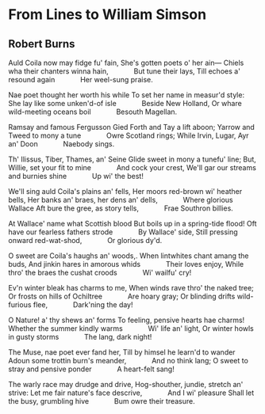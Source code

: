 # From Lines to William Simson
## Robert Burns
Auld Coila now may fidge fu' fain,
She's gotten poets o' her ain—
Chiels wha their chanters winna hain,
            But tune their lays,
Till echoes a' resound again
            Her weel-sung praise.

Nae poet thought her worth his while
To set her name in measur'd style:
She lay like some unken'd-of isle
            Beside New Holland,
Or whare wild-meeting oceans boil
            Besouth Magellan.

Ramsay and famous Fergusson
Gied Forth and Tay a lift aboon;
Yarrow and Tweed to mony a tune
            Owre Scotland rings;
While Irvin, Lugar, Ayr an' Doon
            Naebody sings.

Th' Ilissus, Tiber, Thames, an' Seine
Glide sweet in mony a tunefu' line;
But, Willie, set your fit to mine
            And cock your crest,
We'll gar our streams and burnies shine
            Up wi' the best!

We'll sing auld Coila's plains an' fells,
Her moors red-brown wi' heather bells,
Her banks an' braes, her dens an' dells,
            Where glorious Wallace
Aft bure the gree, as story tells,
            Frae Southron billies.

At Wallace' name what Scottish blood
But boils up in a spring-tide flood!
Oft have our fearless fathers strode
            By Wallace' side,
Still pressing onward red-wat-shod,
            Or glorious dy'd.

O sweet are Coila's haughs an' woods,.
When lintwhites chant amang the buds,
And jinkin hares in amorous whids
            Their loves enjoy,
While thro' the braes the cushat croods
            Wi' wailfu' cry!

Ev'n winter bleak has charms to me,
When winds rave thro' the naked tree;
Or frosts on hills of Ochiltree
            Are hoary gray;
Or blinding drifts wild-furious flee,
            Dark'ning the day!

O Nature! a' thy shews an' forms
To feeling, pensive hearts hae charms!
Whether the summer kindly warms
            Wi' life an' light,
Or winter howls in gusty storms
            The lang, dark night!

The Muse, nae poet ever fand her,
Till by himsel he learn'd to wander
Adoun some trottin burn's meander,
            And no think lang;
O sweet to stray and pensive ponder
            A heart-felt sang!

The warly race may drudge and drive,
Hog-shouther, jundie, stretch an' strive:
Let me fair nature's face descrive,
            And I wi' pleasure
Shall let the busy, grumbling hive
            Bum owre their treasure.